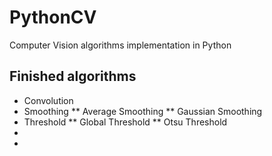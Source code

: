 # PythonCV
Computer Vision algorithms implementation in Python

## Finished algorithms
* Convolution
* Smoothing
** Average Smoothing
** Gaussian Smoothing
* Threshold
** Global Threshold
** Otsu Threshold
*
*
